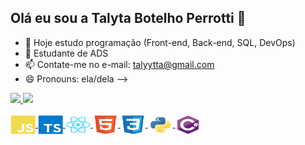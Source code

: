 ## Olá eu sou a Talyta Botelho Perrotti 👋


- 🔭 Hoje estudo programação (Front-end, Back-end, SQL, DevOps)
- 🌱 Estudante de ADS
- 📫 Contate-me no e-mail: talyytta@gmail.com
- 😄 Pronouns: ela/dela
-->
<div>
  <a href="https://github.com/TalytaBP">
  <img height="180em" src="https://github-readme-stats.vercel.app/api?username=TalytaBP&show_icons=true&theme=radical&include_all_commits=true" />
    
  <img height="180em" src="https://github-readme-stats.vercel.app/api/top-langs/?username=TalytaBP&layout=donut&theme=radical"/>
</div>
 


  <div style="display: inline_block"><br>
  <img align="center" alt="Rafa-Js" height="30" width="40" src="https://raw.githubusercontent.com/devicons/devicon/master/icons/javascript/javascript-plain.svg">
  <img align="center" alt="Rafa-Ts" height="30" width="40" src="https://raw.githubusercontent.com/devicons/devicon/master/icons/typescript/typescript-plain.svg">
  <img align="center" alt="Rafa-React" height="30" width="40" src="https://raw.githubusercontent.com/devicons/devicon/master/icons/react/react-original.svg">
  <img align="center" alt="Rafa-HTML" height="30" width="40" src="https://raw.githubusercontent.com/devicons/devicon/master/icons/html5/html5-original.svg">
  <img align="center" alt="Rafa-CSS" height="30" width="40" src="https://raw.githubusercontent.com/devicons/devicon/master/icons/css3/css3-original.svg">
  <img align="center" alt="Rafa-Python" height="30" width="40" src="https://raw.githubusercontent.com/devicons/devicon/master/icons/python/python-original.svg">
  <img align="center" alt="Rafa-Csharp" height="30" width="40" src="https://raw.githubusercontent.com/devicons/devicon/master/icons/csharp/csharp-original.svg">
</div>
